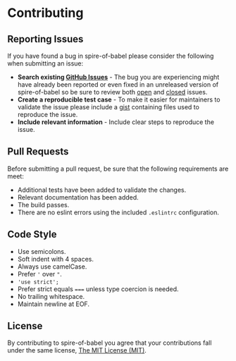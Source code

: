 # Contributing

## Reporting Issues

If you have found a bug in spire-of-babel please consider the following when submitting an issue:

- **Search existing [GitHub Issues](https://github.com/neogeek/spire-of-babel/issues)** - The bug you are experiencing might have already been reported or even fixed in an unreleased version of spire-of-babel so be sure to review both [open](https://github.com/neogeek/spire-of-babel/issues?state=open) and [closed](https://github.com/neogeek/spire-of-babel/issues?state=closed) issues.
- **Create a reproducible test case** - To make it easier for maintainers to validate the issue please include a [gist](https://gist.github.com/) containing files used to reproduce the issue.
- **Include relevant information** - Include clear steps to reproduce the issue.

## Pull Requests

Before submitting a pull request, be sure that the following requirements are meet:

- Additional tests have been added to validate the changes.
- Relevant documentation has been added.
- The build passes.
- There are no eslint errors using the included `.eslintrc` configuration.

## Code Style

- Use semicolons.
- Soft indent with 4 spaces.
- Always use camelCase.
- Prefer `'` over `"`.
- `'use strict';`
- Prefer strict equals `===` unless type coercion is needed.
- No trailing whitespace.
- Maintain newline at EOF.

## License

By contributing to spire-of-babel you agree that your contributions fall under the same license, [The MIT License (MIT)](LICENSE).

